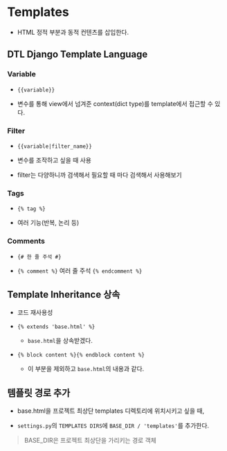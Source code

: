 # Templates

- HTML 정적 부분과 동적 컨텐츠를 삽입한다.

## DTL Django Template Language

### Variable

- `{{variable}}` 

- 변수를 통해 view에서 넘겨준 context(dict type)를 template에서 접근할 수 있다.

### Filter

- `{{variable|filter_name}}`

- 변수를 조작하고 싶을 때 사용


- filter는 다양하니까 검색해서 필요할 때 마다 검색해서 사용해보기

### Tags

- `{% tag %}`

- 여러 기능(반복, 논리 등)

### Comments

- `{# 한 줄 주석 #}` 

- `{% comment %}` 여러 줄 주석 `{% endcomment %}`

## Template Inheritance 상속

- 코드 재사용성

- `{% extends 'base.html' %}`

    - `base.html`을 상속받겠다.

- `{% block content %}{% endblock content %}`

    - 이 부분을 제외하고 `base.html`의 내용과 같다.

## 템플릿 경로 추가

- base.html을 프로젝트 최상단 templates 디렉토리에 위치시키고 싶을 때, 

- `settings.py`의 `TEMPLATES DIRS`에 `BASE_DIR / 'templates'`를 추가한다.

> BASE_DIR은 프로젝트 최상단을 가리키는 경로 객체